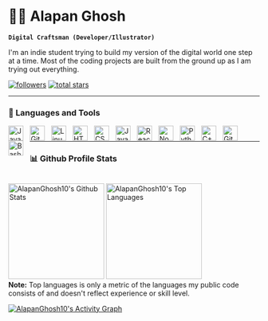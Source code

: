 # 🏄‍♂️ Alapan Ghosh

**`Digital Craftsman (Developer/Illustrator)`**

I'm an indie student trying to build my version of the digital world one step at a time. Most of the coding projects are built from the ground up as I am trying out everything. 
   <p align="left">
      <a href="https://github.com/AlapanGhosh10?tab=followers">
         <img alt="followers" title="Follow me on Github" src="https://custom-icon-badges.demolab.com/github/followers/AlapanGhosh10?color=236ad3&labelColor=1155ba&style=for-the-badge&logo=person-add&label=Follow&logoColor=white"/></a>
      <a href="https://github.com/AlapanGhosh10?tab=repositories&sort=stargazers">
         <img alt="total stars" title="Total stars on GitHub" src="https://custom-icon-badges.demolab.com/github/stars/AlapanGhosh10?color=55960c&style=for-the-badge&labelColor=488207&logo=star"/></a>
   </p>

---
### 🧰 Languages and Tools

<img align="left" alt="Java" width="30px" style="padding-right:10px;" src="https://cdn.jsdelivr.net/gh/devicons/devicon/icons/java/java-original.svg"/>
<img align="left" alt="Git" width="30px" style="padding-right:10px;" src="https://cdn.jsdelivr.net/gh/devicons/devicon/icons/git/git-original.svg" />
<img align="left" alt="Linux" width="30px" style="padding-right:10px;" src="https://cdn.jsdelivr.net/gh/devicons/devicon/icons/linux/linux-original.svg" />
<img align="left" alt="HTML" width="30px" style="padding-right:10px;" src="https://cdn.jsdelivr.net/gh/devicons/devicon/icons/html5/html5-plain.svg" />
<img align="left" alt="CSS" width="30px" style="padding-right:10px;" src="https://cdn.jsdelivr.net/gh/devicons/devicon/icons/css3/css3-plain.svg" />
<img align="left" alt="JavaScript" width="30px" style="padding-right:10px;" src="https://cdn.jsdelivr.net/gh/devicons/devicon/icons/javascript/javascript-plain.svg" />
<img align="left" alt="React" width="30px" style="padding-right:10px;" src="https://cdn.jsdelivr.net/gh/devicons/devicon/icons/react/react-original.svg" />
<img align="left" alt="NodeJS" width="30px" style="padding-right:10px;" src="https://cdn.jsdelivr.net/gh/devicons/devicon/icons/nodejs/nodejs-original.svg" />
<img align="left" alt="Python" width="30px" style="padding-right:10px;" src="https://cdn.jsdelivr.net/gh/devicons/devicon/icons/python/python-plain.svg" />
<img align="left" alt="C++" width="30px" style="padding-right:10px;" src="https://cdn.jsdelivr.net/gh/devicons/devicon/icons/cplusplus/cplusplus-line.svg" />
<img align="left" alt="GitHub" width="30px" style="padding-right:10px;" src="https://cdn.jsdelivr.net/gh/devicons/devicon/icons/github/github-original.svg" />
<img align="left" alt="Bash" width="30px" style="padding-right:10px;" src="https://cdn.jsdelivr.net/gh/devicons/devicon/icons/bash/bash-original.svg" />
<br />

---
### 📊 Github Profile Stats

<!-- https://github.com/anuraghazra/github-readme-stats -->
<p> 
  <br/>
    <a href="https://github.com/anuraghazra/github-readme-stats"><img alt="AlapanGhosh10's Github Stats" src="https://github-readme-stats.vercel.app/api/?username=AlapanGhosh10&show_icons=true&include_all_commits=true&count_private=true&theme=react&hide_border=true&bg_color=1F222E&title_color=F85D7F&icon_color=F8D866" height="192px"/></a>
  <a href="https://github.com/anuraghazra/github-readme-stats"><img alt="AlapanGhosh10's Top Languages" src="https://github-readme-stats.vercel.app/api/top-langs/?username=AlapanGhosh10&langs_count=8&layout=compact&theme=react&hide_border=true&bg_color=1F222E&title_color=F85D7F&icon_color=F8D866&hide=Jupyter%20Notebook" height="192px"/></a>
  <br/>
  <b>Note:</b> Top languages is only a metric of the languages my public code consists of and doesn't reflect experience or skill level.
</p>
<!-- https://github.com/ashutosh00710/github-readme-activity-graph -->

<a href="https://github.com/ashutosh00710/github-readme-activity-graph"><img alt="AlapanGhosh10's Activity Graph" src="https://alapanghosh10-activity-graph.herokuapp.com/graph/?username=AlapanGhosh10&bg_color=1F222E&color=F8D866&line=F85D7F&point=FFFFFF&hide_border=true" /></a>

